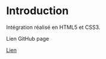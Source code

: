 # Introduction

Intégration réalisé en HTML5 et CSS3.

Lien GitHub page

[Lien](https://2024-devops-alt-dist.github.io/bibliomaniac-dynamic-N-M/)
